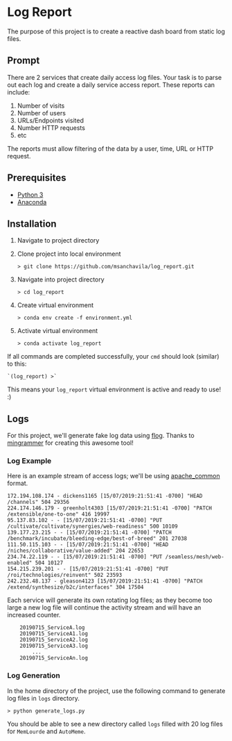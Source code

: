 # Log Report

The purpose of this project is to create a reactive dash board from static log files. 

## Prompt

There are 2 services that create daily access log files. Your task is to parse out each log and create a daily service access report. These reports can include:
1. Number of visits
2. Number of users
3. URLs/Endpoints visited
4. Number HTTP requests
5. etc

The reports must allow filtering of the data by a user, time, URL or HTTP request.

## Prerequisites

* [Python 3](https://www.python.org/downloads/)
* [Anaconda](https://docs.anaconda.com/anaconda/install/windows/)

## Installation

1. Navigate to project directory
2. Clone project into local environment

    `> git clone https://github.com/msanchavila/log_report.git`

3. Navigate into project directory

    `> cd log_report`

4. Create virtual environment

    `> conda env create -f environment.yml`

5. Activate virtual environment

    `> conda activate log_report`

If all commands are completed successfully, your `cmd` should look (similar) to this:

    `(log_report) >`

This means your `log_report` virtual environment is active and ready to use! :)

## Logs

For this project, we'll generate fake log data using [flog](https://github.com/mingrammer/flog). Thanks to [mingrammer](https://github.com/mingrammer) for creating this awesome tool!

### Log Example

Here is an example stream of access logs; we'll be using [apache_common](https://httpd.apache.org/docs/1.3/logs.html) format. 

```
172.194.108.174 - dickens1165 [15/07/2019:21:51:41 -0700] "HEAD /channels" 504 29356
224.174.146.179 - greenholt4303 [15/07/2019:21:51:41 -0700] "PATCH /extensible/one-to-one" 416 19997
95.137.83.102 - - [15/07/2019:21:51:41 -0700] "PUT /cultivate/cultivate/synergies/web-readiness" 500 10109
139.177.23.215 - - [15/07/2019:21:51:41 -0700] "PATCH /benchmark/incubate/bleeding-edge/best-of-breed" 201 27038
111.50.115.103 - - [15/07/2019:21:51:41 -0700] "HEAD /niches/collaborative/value-added" 204 22653
234.74.22.119 - - [15/07/2019:21:51:41 -0700] "PUT /seamless/mesh/web-enabled" 504 10127
154.215.239.201 - - [15/07/2019:21:51:41 -0700] "PUT /roi/technologies/reinvent" 502 23593
242.232.48.137 - gleason4123 [15/07/2019:21:51:41 -0700] "PATCH /extend/synthesize/b2c/interfaces" 304 17504
```

Each service will generate its own rotating log files; as they become too large a new log file will continue the activity stream and will have an increased counter.

```
    20190715_ServiceA.log
    20190715_ServiceA1.log
    20190715_ServiceA2.log
    20190715_ServiceA3.log
        ...
    20190715_ServiceAn.log
```

### Log Generation

In the home directory of the project, use the following command to generate log files in `logs` directory.

`> python generate_logs.py`

You should be able to see a new directory called `logs` filled with 20 log files for `MemLourde` and `AutoMeme`.
